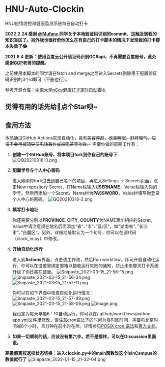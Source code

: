 # HNU-Auto-Clockin

HNU疫情防控和健康监测系统每日自动打卡

**2022.2.24 感谢 [@Mufanc](https://github.com/Mufanc) 同学关于本地验证码识别的commit，这触及到我的知识盲区了。另外我也很好奇他怎么在有自己的打卡脚本的情况下发现我的打卡脚本失效了😂**

**2021.6.4 更新：使用百度云公开验证码识别OCRapi，不再需要百度账号，此处感谢[GGP](https://github.com/2X-ercha)老哥的提醒。**

之前使用本脚本的同学请在fetch and merge之后进入Secrets删除用于配置验证码识别的3个id即可（不删也行）。

参考开源仓库：[中南大学nCov健康打卡定时自动脚本](https://github.com/lxy764139720/Auto_Attendance)

## 觉得有用的话先给👴点个Star呗~

## 食用方法

本品通过GitHub Actions实现自动化，~~具有美容养颜、改善睡眠、舒肝理气、应该不会再被辅导员电话轰炸或被喝茶等功效。~~ 需要你做的前期工作有：

1. **创建一个GitHub账号，将本项目fork到你自己的账号下**
   ![QQ20210316-0.png](https://i.loli.net/2021/03/16/1krc8KwVATBUWCl.png)

2. **配置学号与个人中心密码**

    进入刚刚你fork过去到自己名下的项目，再进入Settings -> Secrets页面，点击New repository Secret，在Name栏输入**USERNAME**，Value栏输入你的学号。然后再添加一个Secret，Name栏为**PASSWORD**，Value栏填写你登录个人中心的密码。
    ![QQ20210316-2.png](https://i.loli.net/2021/03/16/4vqF6bsBPfSUDZc.png)

3. **填写打卡地址**

    你还需要分别以**PROVINCE**, **CITY**, **COUNTY**为NAME添加相应的Secret，Value中请注意须在地名后面添加“省“、”市“、”县/区“，如”湖南省“、”长沙市“、”岳麓区“。另外，详细地址默认为一个句号，你可以在源代码（clock_in.py）中修改。

4. **开始自动化运行**

    进入到**Actions**界面，点击该工作流，然后Run workflow，即可开启自动化运行，你可以在设置里绑定邮箱以接收运行失败的通知，防止未来哪天打卡系统升级了你还蒙在鼓里。
    ![Snipaste_2021-03-15_21-56-15.png](https://i.loli.net/2021/03/16/oxSp8VYlfskWq53.png)
    ![Snipaste_2021-03-15_21-56-34.png](https://i.loli.net/2021/03/16/xETNukAF8hVS1nw.png)
    ![Snipaste_2021-03-15_21-57-11.png](https://i.loli.net/2021/03/16/XtR6lphCxLQg3an.png)

    你可以在如下界面中检查自动化运行情况：
    ![Snipaste_2021-03-15_21-57-49.png](https://i.loli.net/2021/03/16/8RwnFvq1ZBTuMxe.png)
    ![Snipaste_2021-03-15_21-58-06.png](https://i.loli.net/2021/03/16/MSok2D9VYJOBRK7.png)
    ![image.png](https://i.loli.net/2021/03/16/vnaiPEmyx5ugNlW.png)

    我设定为每天早晨6：10自动运行，你可以在/.github/workflows/python-app.yml文件里修改，请注意cron语法下的时间为零时区时间，需要将北京时间减8个小时，且分钟在前小时在后。详情参见[POSIX cron 语法](https://crontab.guru/)和[官方文档](https://docs.github.com/cn/actions/reference/events-that-trigger-workflows#)。

6. **如果一切顺利的话，应该没有第六步。若不是那样，可以在Discussion里面说。**

**寒暑假离校返校状态切换：进入clockin.py中的main函数改这个IsInCampus的数值就行了**
![Snipaste_2022-01-15_21-32-04.png](https://s2.loli.net/2022/01/15/GHs2EvakgqNlBOn.png)
